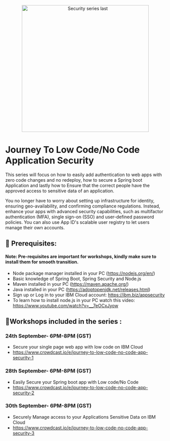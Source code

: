 <p align="center">
<img width="400" alt="Security series last" src="https://user-images.githubusercontent.com/16270682/132501611-7c5c364d-d2e1-4b95-8089-ee8ac3a8e3ca.png">
</p>

# Journey To Low Code/No Code Application Security


This series will focus on how to easily add authentication to web apps with zero code changes and no redeploy, how to secure a Spring boot Application and lastly how to Ensure that the correct people have the approved access to sensitive data of an application. 

You no longer have to worry about setting up infrastructure for identity, ensuring geo-availability, and confirming compliance regulations. Instead, enhance your apps with advanced security capabilities, such as multifactor authentication (MFA), single sign-on (SSO) and user-defined password policies. You can also use App ID's scalable user registry to let users manage their own accounts.

## 🎈 Prerequisites:

#### Note: Pre-requisites are important for workshops, kindly make sure to install them for smooth transition.

- Node package manager installed in your PC (https://nodejs.org/en/)
- Basic knowledge of Spring Boot, Spring Security and Node.js
- Maven installed in your PC (https://maven.apache.org/)
- Java installed in your PC (https://adoptopenjdk.net/releases.html)
- Sign up or Log in to your IBM Cloud account: https://ibm.biz/appsecurity
- To learn how to install node.js in your PC watch this video: https://www.youtube.com/watch?v=__7eOCxJyow

## 🙇Workshops included in the series :

### 24th September- 6PM-8PM (GST) 
- Secure your single page web app with low code on IBM Cloud 
- https://www.crowdcast.io/e/journey-to-low-code-no-code-app-security-1


### 28th September- 6PM-8PM (GST) 
- Easily Secure your Spring boot app with Low code/No Code
- https://www.crowdcast.io/e/journey-to-low-code-no-code-app-security-2


### 30th September- 6PM-8PM (GST) 
- Securely Manage access to your Applications Sensitive Data on IBM Cloud
- https://www.crowdcast.io/e/journey-to-low-code-no-code-app-security-3




